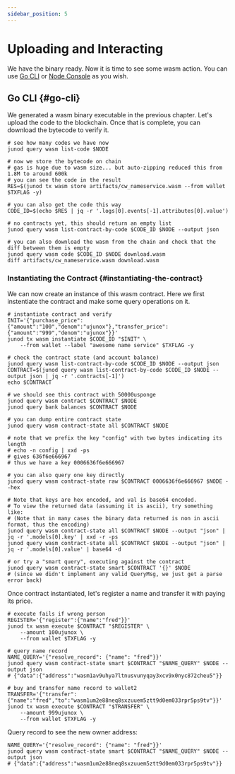 ```yaml
---
sidebar_position: 5
---
```


# Uploading and Interacting

We have the binary ready. Now it is time to see some wasm action. You can use [Go CLI](#go-cli) or
[Node Console](#node-console) as you wish.

## Go CLI {#go-cli}

We generated a wasm binary executable in the previous chapter. Let's upload the code to the blockchain. Once that is
complete, you can download the bytecode to verify it.

```shell
# see how many codes we have now
junod query wasm list-code $NODE

# now we store the bytecode on chain
# gas is huge due to wasm size... but auto-zipping reduced this from 1.8M to around 600k
# you can see the code in the result
RES=$(junod tx wasm store artifacts/cw_nameservice.wasm --from wallet $TXFLAG -y)

# you can also get the code this way
CODE_ID=$(echo $RES | jq -r '.logs[0].events[-1].attributes[0].value')

# no contracts yet, this should return an empty list
junod query wasm list-contract-by-code $CODE_ID $NODE --output json

# you can also download the wasm from the chain and check that the diff between them is empty
junod query wasm code $CODE_ID $NODE download.wasm
diff artifacts/cw_nameservice.wasm download.wasm
```

### Instantiating the Contract {#instantiating-the-contract}

We can now create an instance of this wasm contract. Here we first instentiate the contract and make some query operations on it.

```shell
# instantiate contract and verify
INIT='{"purchase_price":{"amount":"100","denom":"ujunox"},"transfer_price":{"amount":"999","denom":"ujunox"}}'
junod tx wasm instantiate $CODE_ID "$INIT" \
    --from wallet --label "awesome name service" $TXFLAG -y

# check the contract state (and account balance)
junod query wasm list-contract-by-code $CODE_ID $NODE --output json
CONTRACT=$(junod query wasm list-contract-by-code $CODE_ID $NODE --output json | jq -r '.contracts[-1]')
echo $CONTRACT

# we should see this contract with 50000usponge
junod query wasm contract $CONTRACT $NODE
junod query bank balances $CONTRACT $NODE

# you can dump entire contract state
junod query wasm contract-state all $CONTRACT $NODE

# note that we prefix the key "config" with two bytes indicating its length
# echo -n config | xxd -ps
# gives 636f6e666967
# thus we have a key 0006636f6e666967

# you can also query one key directly
junod query wasm contract-state raw $CONTRACT 0006636f6e666967 $NODE --hex

# Note that keys are hex encoded, and val is base64 encoded.
# To view the returned data (assuming it is ascii), try something like:
# (Note that in many cases the binary data returned is non in ascii format, thus the encoding)
junod query wasm contract-state all $CONTRACT $NODE --output "json" | jq -r '.models[0].key' | xxd -r -ps
junod query wasm contract-state all $CONTRACT $NODE --output "json" | jq -r '.models[0].value' | base64 -d

# or try a "smart query", executing against the contract
junod query wasm contract-state smart $CONTRACT '{}' $NODE
# (since we didn't implement any valid QueryMsg, we just get a parse error back)
```

Once contract instantiated, let's register a name and transfer it with paying its price.

```shell
# execute fails if wrong person
REGISTER='{"register":{"name":"fred"}}'
junod tx wasm execute $CONTRACT "$REGISTER" \
    --amount 100ujunox \
    --from wallet $TXFLAG -y

# query name record
NAME_QUERY='{"resolve_record": {"name": "fred"}}'
junod query wasm contract-state smart $CONTRACT "$NAME_QUERY" $NODE --output json
# {"data":{"address":"wasm1av9uhya7ltnusvunyqay3xcv9x0nyc872cheu5"}}

# buy and transfer name record to wallet2
TRANSFER='{"transfer":{"name":"fred","to":"wasm1um2e88neq8sxzuuem5ztt9d0em033rpr5ps9tv"}}'
junod tx wasm execute $CONTRACT "$TRANSFER" \
    --amount 999ujunox \
    --from wallet $TXFLAG -y
```

Query record to see the new owner address:

```shell
NAME_QUERY='{"resolve_record": {"name": "fred"}}'
junod query wasm contract-state smart $CONTRACT "$NAME_QUERY" $NODE --output json
# {"data":{"address":"wasm1um2e88neq8sxzuuem5ztt9d0em033rpr5ps9tv"}}
```
